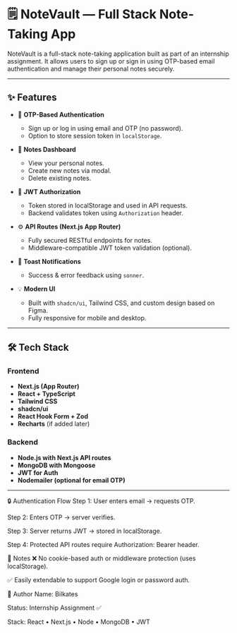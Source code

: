 # 🗒️ NoteVault — Full Stack Note-Taking App

NoteVault is a full-stack note-taking application built as part of an internship assignment. It allows users to sign up or sign in using OTP-based email authentication and manage their personal notes securely.

---

## ✨ Features

- 🔐 **OTP-Based Authentication**
  - Sign up or log in using email and OTP (no password).
  - Option to store session token in `localStorage`.

- 📝 **Notes Dashboard**
  - View your personal notes.
  - Create new notes via modal.
  - Delete existing notes.

- 🧠 **JWT Authorization**
  - Token stored in localStorage and used in API requests.
  - Backend validates token using `Authorization` header.

- ⚙️ **API Routes (Next.js App Router)**
  - Fully secured RESTful endpoints for notes.
  - Middleware-compatible JWT token validation (optional).

- 💬 **Toast Notifications**
  - Success & error feedback using `sonner`.

- 💡 **Modern UI**
  - Built with `shadcn/ui`, Tailwind CSS, and custom design based on Figma.
  - Fully responsive for mobile and desktop.

---

## 🛠️ Tech Stack

### Frontend
- **Next.js (App Router)**
- **React + TypeScript**
- **Tailwind CSS**
- **shadcn/ui**
- **React Hook Form + Zod**
- **Recharts** (if added later)

### Backend
- **Node.js with Next.js API routes**
- **MongoDB with Mongoose**
- **JWT for Auth**
- **Nodemailer (optional for email OTP)**

---

🔒 Authentication Flow
Step 1: User enters email → requests OTP.

Step 2: Enters OTP → server verifies.

Step 3: Server returns JWT → stored in localStorage.

Step 4: Protected API routes require Authorization: Bearer <token> header.


📌 Notes
❌ No cookie-based auth or middleware protection (uses localStorage).

✅ Easily extendable to support Google login or password auth.

📧 Author
Name: Bilkates

Status: Internship Assignment ✅

Stack: React • Next.js • Node • MongoDB • JWT



